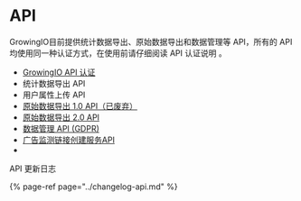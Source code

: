 # API

GrowingIO目前提供统计数据导出、原始数据导出和数据管理等 API，所有的 API 均使用同一种认证方式，在使用前请仔细阅读 API 认证说明 。

* [GrowingIO API 认证](authentication.md)
* 统计数据导出 API
* 用户属性上传 API
* [原始数据导出 1.0 API（已废弃）](raw-data-export-1.0.md)
* [原始数据导出 2.0 API](raw-data-export-2.0.md)
* [数据管理 API \(GDPR\)](delete-visitor-api.md)
* [广告监测链接创建服务API](ads-tracking-api.md)
* 
API 更新日志

{% page-ref page="../changelog-api.md" %}

  




